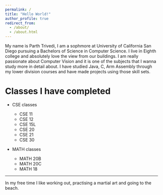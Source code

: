 ```yaml
---
permalink: /
title: "Hello World!"
author_profile: true
redirect_from: 
  - /about/
  - /about.html
---
```


My name is Parth Trivedi, I am a sophmore at University of California San Diego pursuing a Bachelors of Science in Computer Science. I live in Eighth college and absolutely love the view from our buildings. I am really passionate about Computer Vision and it is one of the subjects that I wanna study more in detail about. I have studied Java, C, Arm Assembly through my lower division courses and have made projects using those skill sets. 

Classes I have completed
======
* CSE classes
  * CSE 11 
  * CSE 12
  * CSE 15L
  * CSE 20
  * CSE 21
  * CSE 30

* MATH classes
  * MATH 20B
  * MATH 20C
  * MATH 18  

------
In my free time I like working out, practising a martial art and going to the beach. 
